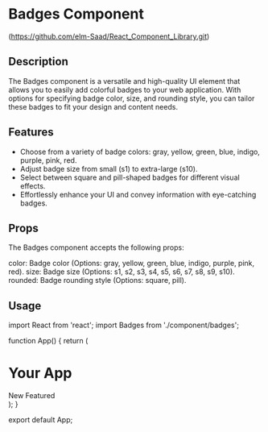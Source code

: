 # Badges Component

(https://github.com/elm-Saad/React_Component_Library.git)

## Description

The Badges component is a versatile and high-quality UI element that allows you to easily add colorful badges to your web application. With options for specifying badge color, size, and rounding style, you can tailor these badges to fit your design and content needs.

## Features

- Choose from a variety of badge colors: gray, yellow, green, blue, indigo, purple, pink, red.
- Adjust badge size from small (s1) to extra-large (s10).
- Select between square and pill-shaped badges for different visual effects.
- Effortlessly enhance your UI and convey information with eye-catching badges.

## Props
The Badges component accepts the following props:

color: Badge color (Options: gray, yellow, green, blue, indigo, purple, pink, red).
size: Badge size (Options: s1, s2, s3, s4, s5, s6, s7, s8, s9, s10).
rounded: Badge rounding style (Options: square, pill).

## Usage

import React from 'react';
import Badges from './component/badges';

function App() {
  return (
    <div>
      <h1>Your App</h1>
      <Badges color="blue" size="s2" rounded="square">
        New
      </Badges>
      <Badges color="green" size="s4" rounded="pill">
        Featured
      </Badges>
    </div>
  );
}

export default App;

